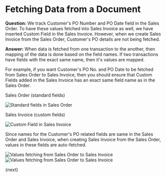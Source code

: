 <!-- add-breadcrumbs -->
# Fetching Data from a Document

**Question:** We track Customer's PO Number and PO Date field in the Sales Order. To have these values fetched into Sales Invoice as well, we have inserted Custom Field in the Sales Invoice. However, when we create Sales Invoice from the Sales Order, Customer's PO details are not being fetched.

**Answer:** When data is fetched from one transaction to the another, then mapping of the data is done based on the field names. If two transactions have fields with the exact same name, then it's values are mapped.

For example, if you want Customer's PO No. and PO Date to be fetched from Sales Order to Sales Invoice, then you should ensure that Custom Fields added in the Sales Invoice has an exact same field name as in the Sales Order.

Sales Order (standard fields)

<img class="screenshot" alt="Standard fields in Sales Order" src="{{docs_base_url}}/assets/img/customize/customize-fetch-data-1.png">

Sales Invoice (custom fields)

<img class="screenshot" alt="Custom Field in Sales Invoice" src="{{docs_base_url}}/assets/img/customize/customize-fetch-data-2.png">

Since names for the Customer's PO related fields are same in the Sales Order and Sales Invoice, when creating Sales Invoice from the Sales Order, values in these fields are auto-fetched.

<img class="screenshot" alt="Values fetching from Sales Order to Sales Invoice" src="{{docs_base_url}}/assets/img/customize/customize-fetch-data-3.png">

<img class="screenshot" alt="Values fetching from Sales Order to Sales Invoice" src="{{docs_base_url}}/assets/img/customize/customize-fetching-data.gif">

{next}
